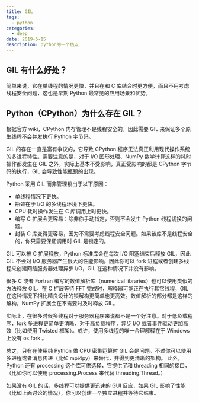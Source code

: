 ```yaml
---
title: GIL
tags:
  - python
categories:
  - deep
date: 2019-5-15
description: python的一个热点
---
```

## GIL 有什么好处？
简单来说，它在单线程的情况更快，并且在和 C 库结合时更方便，而且不用考虑线程安全问题，这也是早期 Python 最常见的应用场景和优势。
<!-- more -->
## Python（CPython）为什么存在 GIL？
根据官方 wiki，CPython 内存管理不是线程安全的，因此需要 GIL 来保证多个原生线程不会并发执行 Python 字节码。

GIL 的存在一直是富有争议的，它导致 CPython 程序无法真正利用现代操作系统的多进程特性。需要注意的是，对于 I/O 图形处理、NumPy 数学计算这样的耗时操作都发生在 GIL 之外，实际上基本不受影响，真正受影响的都是 CPython 字节码的执行，GIL 会导致性能瓶颈的出现。

Python 采用 GIL 而非管理锁出于以下原因：
- 单线程情况下更快。
- 瓶颈在于 I/O 的多线程环境下更快。
- CPU 耗时操作发生在 C 库调用上时更快。
- 编写 C 扩展会更容易：除非你手动指定，否则不会发生 Python 线程切换的问题。
- 封装 C 库变得更容易，因为不需要考虑线程安全问题。如果该库不是线程安全的，你只需要保证调用时 GIL 是锁定的。

GIL 可以被 C 扩展释放，Python 标准库会在每次 I/O 阻塞结束后释放 GIL，因此 GIL 不会对 I/O 服务器产生很大的性能影响。因此你可以 fork 进程或者创建多线程来创建网络服务器处理异步 I/O，GIL 在这种情况下并没有影响。

很多 C 或者 Fortran 编写的数值解析库（numerical libraries）也可以使用类似的方法释放 GIL。在 C 扩展等待 FFT 完成时，解释器可能正在执行其它线程，GIL 在这种情况下相比精良设计的锁解构更简单也更高效。数值解析的部分都是这样的解构，NumPy 扩展会在不需要时及时释放 GIL。

实际上，在很多时候多线程对于服务器程序来说都不是一个好注意。对于低负载程序，fork 多进程更简单更清晰，对于高负载程序，异步 I/O 或者事件驱动更加高效（比如使用 Twisted 框架）。或许，使用多线程的唯一合理解释在于 Windows 上没有 os.fork 。

总之，只有在使用纯 Python 做 CPU 密集运算时 GIL 会是问题。不过你可以使用多进程或者消息传递（比如 mpi4py）来替代，并得到更清晰的架构。 此外，Python 还有 processing 这个库可供选择，它提供了和 threading 相同的接口，（比如你可以使用 processing.Process 来代替 threading.Thread。）

如果没有 GIL 的话，多线程可以提供更迅速的 GUI 反应，如果 GIL 影响了性能（比如上面讨论的情况），你可以创建一个独立进程并等待它结束。
